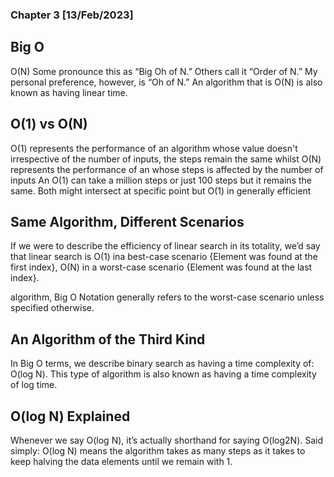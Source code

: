 ### Chapter 3 [13/Feb/2023]  

## Big O
O(N)
Some pronounce this as “Big Oh of N.” Others call it “Order of N.” My personal preference, however, is “Oh of N.”
An algorithm that is O(N) is also known as having linear time.

## O(1) vs O(N)
O(1) represents the performance of an algorithm whose value doesn't irrespective of the number of inputs, the steps remain the same whilst O(N) represents the performance of an whose steps is affected by the number of inputs
An O(1) can take a million steps or just 100 steps but it remains the same. Both might intersect at specific point but O(1) in generally efficient

## Same Algorithm, Different Scenarios
If we were to describe the efficiency of linear search in its totality, we’d say that linear search is 
O(1) ina best-case scenario {Element was found at the first index},
O(N) in a worst-case scenario {Element was found at the last index}.

algorithm, Big O Notation generally refers to the worst-case scenario unless specified otherwise.

## An Algorithm of the Third Kind
In Big O terms, we describe binary search as having a time complexity of:
O(log N). This type of algorithm is also known as having a time complexity of log time.


## O(log N) Explained
Whenever we say O(log N), it’s actually shorthand for saying O(log2N).
Said simply: O(log N) means the algorithm takes as many steps as it takes to keep halving the data elements until we remain with 1.